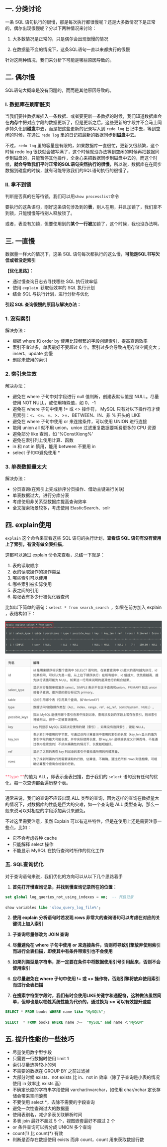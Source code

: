 ## 一. 分类讨论

一条 SQL 语句执行的很慢，那是每次执行都很慢呢？还是大多数情况下是正常的，偶尔出现很慢呢？分以下两种情况来讨论：

1. 大多数情况是正常的，只是偶尔会出现很慢的情况

2. 在数据量不变的情况下，这条SQL语句一直以来都执行的很慢

针对这两种情况，我们来分析下可能是哪些原因导致的。

## 二. 偶尔慢

SQL语句大概率是没有问题的，而而是其他原因导致的。

### I. 数据库在刷新脏页

当我们要往数据库插入一条数据、或者要更新一条数据的时候，我们知道数据库会在**内存**中把对应字段的数据更新了，但是更新之后，这些更新的字段并不会马上同步持久化到**磁盘**中去，而是把这些更新的记录写入到 `redo log` 日记中去，等到空闲的时候，在通过 `redo log` 里的日记把最新的数据同步到**磁盘**中去。

不过，`redo log` 里的容量是有限的，如果数据库一直很忙，更新又很频繁，这个时候 redo log 很快就会被写满了，这个时候就没办法等到空闲的时候再把数据同步到磁盘的，只能暂停其他操作，全身心来把数据同步到磁盘中去的，而这个时候，**就会导致我们平时正常的SQL语句突然执行的很慢**，所以说，数据库在在同步数据到磁盘的时候，就有可能导致我们的SQL语句执行的很慢了。





### II. 拿不到锁

判断是否真的在等待锁，我们可以用`show processlist`命令

要执行的这条语句，刚好这条语句涉及到的**表**，别人在用，并且加锁了，我们拿不到锁，只能慢慢等待别人释放锁了。

或者，表没有加锁，但要使用到的**某个一行被**加锁了，这个时候，我也没办法啊。

## 三. 一直慢

数据量一样大的情况下，这条 SQL 语句每次都执行的这么慢，**可能是SQL书写欠佳或者没走索引**

**【优化思路】：**

- 通过慢查询日志去寻找哪些 SQL 执行效率低
- 使用 `explain `获取低效率的 SQL 执行计划
- 结合 SQL 与执行计划，进行分析与优化

**引起 SQL 查询很慢的原因与解决办法：**

### 1. 没有索引

解决办法：

- 根据 where 和 order by 使用比较频繁的字段创建索引，提高查询效率
- 索引不宜过多，单表最好不要超过 6 个。索引过多会导致占用存储空间变大；insert、update 变慢
- 删除未使用的索引

### 2. 索引未生效

解决办法：

- 避免在 where 子句中对字段进行 null 值判断，创建表默认值是 NULL。尽量使用 NOT NULL，或使用特殊值，如 0、-1
- 避免在 where 子句中使用 != 或 <> 操作符， MySQL 只有对以下操作符才使用索引：<、<=、=、>、>=、BETWEEN、IN、非 % 开头的 LIKE
- 避免在 where 子句中使用 or 来连接条件，可以使用 UNION 进行连接
- 能用 union all 就不用 union，union 过滤重复数据要耗费更多的 CPU 资源
- 避免部分 like 查询，如 '%ConstXiong%'
- 避免在索引列上使用计算、函数
- in 和 not in 慎用，能用 between 不要用 in
- select 子句中避免使用 *

 

### 3. 单表数据量太大

解决办法：

- 分页查询(在索引上完成排序分页操作、借助主键进行关联)
- 单表数据过大，进行分库分表
- 考虑使用非关系型数据库提高查询效率
- 全文搜索场景较多，考虑使用 ElasticSearch、solr

 

## 四. explain使用

`explain` 这个命令来查看这些 SQL 语句的执行计划，**查看该 SQL 语句有没有使用上了索引，有没有做全表扫描**。

这都可以通过 explain 命令来查看，总结一下就是：

1. 表的读取顺序
2. 表的读取操作的操作类型
3. 哪些索引可以使用
4. 哪些索引被实际使用
5. 表之间的引用
6. 每张表有多少行被优化器查询

比如以下简单的语句：`select * from search_search `，如果在前方加入 explain ，表结构如下：

![image-20201007152049749](2-5慢SQL优化.assets/image-20201007152049749.png)



![640](2-5慢SQL优化.assets/640.jpg)

<font color = #ff6b81>**type **</font>的值为 ALL，即表示全表扫描，由于我们的 `select` 语句没有任何的优化，每一次查询都会遍历整个表。

---------------

通常来说，我们的查询不应该出现 ALL 类型的查询，因为这样的查询在数据量大的情况下，对数据库的性能是巨大的灾难，如一个查询是 ALL 类型查询，那么一般来说可以对相应的字段添加索引来避免。

不过这里需要注意，虽然 Explain 可以有这些特性，但是在使用上还是需要注意一些点，比如：

- 它不会考虑各种 cache
- 只能解释 select 操作
- 不能显示 MySQL 在执行查询时所作的优化工作

### 五. SQL查询优化

对于查询语句来说，我们优化的方向可以从以下几个思路着手

1. **首先打开慢查询记录，并找到慢查询记录所在的位置：**

```sql
set global log_queries_not_using_indexes = on;  -- 开启记录

show variables like 'slow_query_log_file%';
```

2. **使用 explain 分析语句时若发现 rows 非常大的查询语句可以考虑在对应的关键词上加入索引**

3. **子查询尽量修改为 JOIN 查询**
4. **尽量避免在 where 子句中使用 or 来连接条件，否则将导致引擎放弃使用索引而进行全表扫描，即使其中有条件带索引也不会使用**
5. **如果列类型是字符串，那一定要在条件中将数据使用引号引用起来，否则不会使用索引**
6. **应尽量避免在 where 子句中使用 != 或 <> 操作符，否则引擎将放弃使用索引而进行全表扫描**
7. **在搜索字符型字段时，我们有时会使用LIKE关键字和通配符，这种做法虽然简单，但却也是以牺牲系统性能为代价的，通过换为 >= 可以有效提升速度**

```sql
SELECT * FROM books WHERE name like "MySQL%";

SELECT  * FROM books WHERE name ＞=  "MySQL" and name ＜"MySQM"
```





## 五. 提升性能的一些技巧

- 尽量使用数字型字段
- 只需要一行数据时使用 limit 1
- 索引尽量选择较小的列
- 不需要的数据在 GROUP BY 之前过滤掉
- 大部分时候 exists、not exists 比 in、not in 效率（除了子查询是小表的情况使用 in 效率比 exists 高）
- 不确定长度的字符串字段使用 varchar/nvarchar，如使用 char/nchar 定长存储会带来空间浪费
- 不要使用 select *，去除不需要的字段查询
- 避免一次性查询过大的数据量
- 使用表别名，减少多表关联解析时间
- 多表 join 最好不超过 5 个，视图嵌套最好不超过 2 个
- or 条件查询可以拆分成 UNION 多个查询
- count(1) 比 count(*) 有效
- 判断是否存在数据使用 exists 而非 count，count 用来获取数据行数

